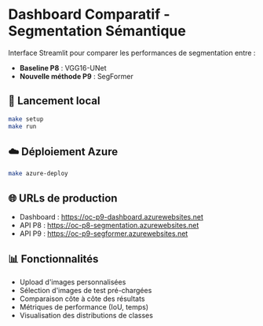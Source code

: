 # Dashboard Comparatif - Segmentation Sémantique

Interface Streamlit pour comparer les performances de segmentation entre :
- **Baseline P8** : VGG16-UNet
- **Nouvelle méthode P9** : SegFormer

## 🚀 Lancement local

```bash
make setup
make run
```

## ☁️ Déploiement Azure

```bash
make azure-deploy
```

## 🌐 URLs de production

- Dashboard : https://oc-p9-dashboard.azurewebsites.net
- API P8 : https://oc-p8-segmentation.azurewebsites.net
- API P9 : https://oc-p9-segformer.azurewebsites.net

## 📊 Fonctionnalités

- Upload d'images personnalisées
- Sélection d'images de test pré-chargées
- Comparaison côte à côte des résultats
- Métriques de performance (IoU, temps)
- Visualisation des distributions de classes
